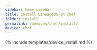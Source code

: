 ```yaml
---
sidebar: home_sidebar
title: Install LineageOS on chef
folder: install
permalink: /devices/chef/install/
device: chef
---
```

{% include templates/device_install.md %}
